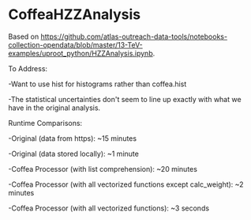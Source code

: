 # CoffeaHZZAnalysis

Based on https://github.com/atlas-outreach-data-tools/notebooks-collection-opendata/blob/master/13-TeV-examples/uproot_python/HZZAnalysis.ipynb.

To Address:

-Want to use hist for histograms rather than coffea.hist

-The statistical uncertainties don't seem to line up exactly with what we have in the original analysis.

Runtime Comparisons:

-Original (data from https): ~15 minutes

-Original (data stored locally): ~1 minute

-Coffea Processor (with list comprehension): ~20 minutes

-Coffea Processor (with all vectorized functions except calc_weight): ~2 minutes

-Coffea Processor (with all vectorized functions): ~3 seconds
